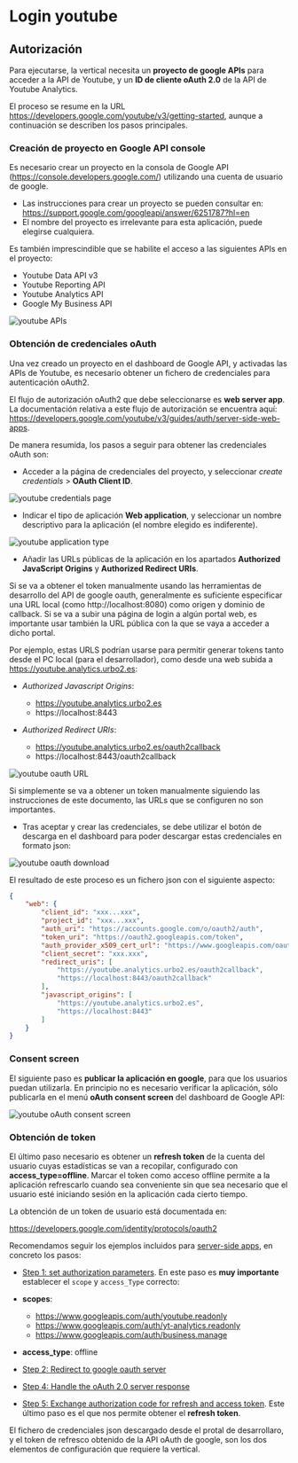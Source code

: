 # Login youtube

## Autorización

Para ejecutarse, la vertical necesita un **proyecto de google APIs** para acceder a la API de Youtube, y un **ID de cliente oAuth 2.0** de la API de Youtube Analytics.

El proceso se resume en la URL https://developers.google.com/youtube/v3/getting-started, aunque a continuación se describen los pasos principales.

### Creación de proyecto en Google API console

Es necesario crear un proyecto en la consola de Google API (https://console.developers.google.com/) utilizando una cuenta de usuario de google.

- Las instrucciones para crear un proyecto se pueden consultar en: https://support.google.com/googleapi/answer/6251787?hl=en
- El nombre del proyecto es irrelevante para esta aplicación, puede elegirse cualquiera.

Es también imprescindible que se habilite el acceso a las siguientes APIs en el proyecto:

- Youtube Data API v3
- Youtube Reporting API
- Youtube Analytics API
- Google My Business API

![youtube APIs](static/img/youtube_api.png)

### Obtención de credenciales oAuth

Una vez creado un proyecto en el dashboard de Google API, y activadas las APIs de Youtube, es necesario obtener un fichero de credenciales para autenticación oAuth2.

El flujo de autorización oAuth2 que debe seleccionarse es **web server app**. La documentación relativa a este flujo de autorización se encuentra aquí: https://developers.google.com/youtube/v3/guides/auth/server-side-web-apps.

De manera resumida, los pasos a seguir para obtener las credenciales oAuth son:

- Acceder a la página de credenciales del proyecto, y seleccionar *create credentials* > **OAuth Client ID**.

![youtube credentials page](static/img/youtube_cred_page.png)

- Indicar el tipo de aplicación **Web application**, y seleccionar un nombre descriptivo para la aplicación (el nombre elegido es indiferente).

![youtube application type](static/img/youtube_app_type.png)

- Añadir las URLs públicas de la aplicación en los apartados **Authorized JavaScript Origins** y **Authorized Redirect URIs**.

Si se va a obtener el token manualmente usando las herramientas de desarrollo del API de google oauth, generalmente es suficiente especificar una URL local (como http://localhost:8080) como origen y dominio de callback. Si se va a subir una página de login a algún portal web, es importante usar también la URL pública con la que se vaya a acceder a dicho portal. 

Por ejemplo, estas URLS podrían usarse para permitir generar tokens tanto desde el PC local (para el desarrollador), como desde una web subida a https://youtube.analytics.urbo2.es:

- *Authorized Javascript Origins*:
  - https://youtube.analytics.urbo2.es
  - https://localhost:8443

- *Authorized Redirect URIs*:
  - https://youtube.analytics.urbo2.es/oauth2callback
  - https://localhost:8443/oauth2callback

![youtube oauth URL](static/img/youtube_oauth_url.png)

Si simplemente se va a obtener un token manualmente siguiendo las instrucciones de este documento, las URLs que se configuren no son importantes.

- Tras aceptar y crear las credenciales, se debe utilizar el botón de descarga en el dashboard para poder descargar estas credenciales en formato json:

![youtube oauth download](static/img/youtube_oauth_download.png)

El resultado de este proceso es un fichero json con el siguiente aspecto:

```json
{
    "web": {
        "client_id": "xxx...xxx",
        "project_id": "xxx...xxx",
        "auth_uri": "https://accounts.google.com/o/oauth2/auth",
        "token_uri": "https://oauth2.googleapis.com/token",
        "auth_provider_x509_cert_url": "https://www.googleapis.com/oauth2/v1/certs",
        "client_secret": "xxx.xxx",
        "redirect_uris": [
            "https://youtube.analytics.urbo2.es/oauth2callback",
            "https://localhost:8443/oauth2callback"
        ],
        "javascript_origins": [
            "https://youtube.analytics.urbo2.es",
            "https://localhost:8443"
        ]
    }
}
```

### Consent screen

El siguiente paso es **publicar la aplicación en google**, para que los usuarios puedan utilizarla. En principio no es necesario verificar la aplicación, sólo publicarla en el menú **oAuth consent screen** del dashboard de Google API:

![youtube oAuth consent screen](static/img/youtube_consent_screen.png)

### Obtención de token

El último paso necesario es obtener un **refresh token** de la cuenta del usuario cuyas estadísticas se van a recopilar, configurado con **access_type=offline**. Marcar el token como acceso offline permite a la aplicación refrescarlo cuando sea conveniente sin que sea necesario que el usuario esté iniciando sesión en la aplicación cada cierto tiempo.

La obtención de un token de usuario está documentada en:

https://developers.google.com/identity/protocols/oauth2

Recomendamos seguir los ejemplos incluidos para [server-side apps](https://developers.google.com/identity/protocols/oauth2/web-server), en concreto los pasos:

- [Step 1: set authorization parameters](https://developers.google.com/identity/protocols/oauth2/web-server#creatingclient). En este paso es **muy importante** establecer el `scope` y `access_Type` correcto:

- **scopes**:

  - https://www.googleapis.com/auth/youtube.readonly
  - https://www.googleapis.com/auth/yt-analytics.readonly
  - https://www.googleapis.com/auth/business.manage

- **access_type**: offline

- [Step 2: Redirect to google oauth server](https://developers.google.com/identity/protocols/oauth2/web-server#redirecting)
- [Step 4: Handle the oAuth 2.0 server response](https://developers.google.com/identity/protocols/oauth2/web-server#handlingresponse)
- [Step 5: Exchange authorization code for refresh and access token](https://developers.google.com/identity/protocols/oauth2/web-server#exchange-authorization-code). Este último paso es el que nos permite obtener el **refresh token**.

El fichero de credenciales json descargado desde el protal de desarrollaro, y el token de refresco obtenido de la API oAuth de google, son los dos elementos de configuración que requiere la vertical.

